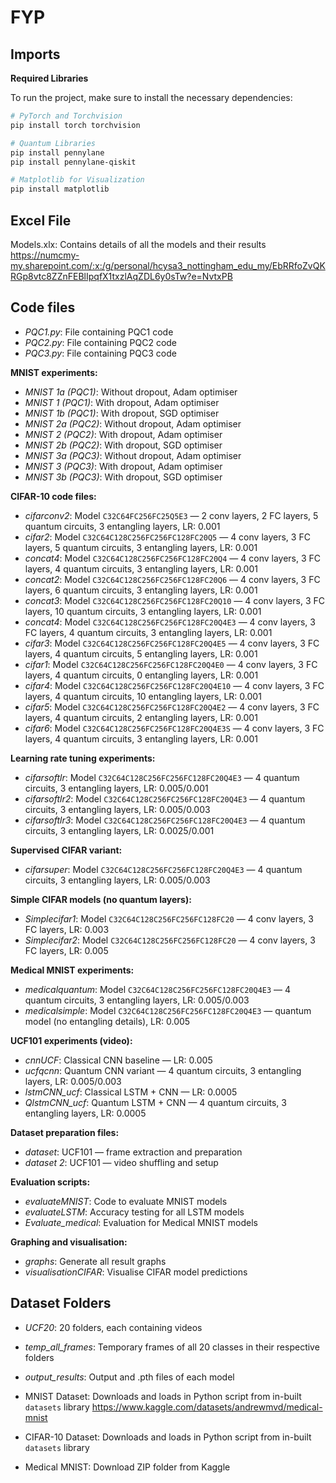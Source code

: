 # FYP
## Imports

**Required Libraries**

To run the project, make sure to install the necessary dependencies:

```bash
# PyTorch and Torchvision
pip install torch torchvision

# Quantum Libraries
pip install pennylane
pip install pennylane-qiskit

# Matplotlib for Visualization
pip install matplotlib
```
## Excel File
Models.xlx: Contains details of all the models and their results
https://numcmy-my.sharepoint.com/:x:/g/personal/hcysa3_nottingham_edu_my/EbRRfoZvQKRGp8vtc8ZZnFEBlIpqfX1txzlAqZDL6y0sTw?e=NvtxPB

## Code files 
* _PQC1.py_: File containing PQC1 code  
* _PQC2.py_: File containing PQC2 code  
* _PQC3.py_: File containing PQC3 code  

**MNIST experiments:**    
* _MNIST 1a (PQC1)_: Without dropout, Adam optimiser  
* _MNIST 1 (PQC1)_: With dropout, Adam optimiser  
* _MNIST 1b (PQC1)_: With dropout, SGD optimiser
* _MNIST 2a (PQC2)_: Without dropout, Adam optimiser  
* _MNIST 2 (PQC2)_: With dropout, Adam optimiser  
* _MNIST 2b (PQC2)_: With dropout, SGD optimiser
* _MNIST 3a (PQC3)_: Without dropout, Adam optimiser  
* _MNIST 3 (PQC3)_: With dropout, Adam optimiser  
* _MNIST 3b (PQC3)_: With dropout, SGD optimiser  

**CIFAR-10 code files:**    
* _cifarconv2_: Model `C32C64FC256FC25Q5E3` — 2 conv layers, 2 FC layers, 5 quantum circuits, 3 entangling layers, LR: 0.001  
* _cifar2_: Model `C32C64C128C256FC256FC128FC20Q5` — 4 conv layers, 3 FC layers, 5 quantum circuits, 3 entangling layers, LR: 0.001  
* _concat4_: Model `C32C64C128C256FC256FC128FC20Q4` — 4 conv layers, 3 FC layers, 4 quantum circuits, 3 entangling layers, LR: 0.001  
* _concat2_: Model `C32C64C128C256FC256FC128FC20Q6` — 4 conv layers, 3 FC layers, 6 quantum circuits, 3 entangling layers, LR: 0.001  
* _concat3_: Model `C32C64C128C256FC256FC128FC20Q10` — 4 conv layers, 3 FC layers, 10 quantum circuits, 3 entangling layers, LR: 0.001  
* _concat4_: Model `C32C64C128C256FC256FC128FC20Q4E3` — 4 conv layers, 3 FC layers, 4 quantum circuits, 3 entangling layers, LR: 0.001  
* _cifar3_: Model `C32C64C128C256FC256FC128FC20Q4E5` — 4 conv layers, 3 FC layers, 4 quantum circuits, 5 entangling layers, LR: 0.001  
* _cifar1_: Model `C32C64C128C256FC256FC128FC20Q4E0` — 4 conv layers, 3 FC layers, 4 quantum circuits, 0 entangling layers, LR: 0.001  
* _cifar4_: Model `C32C64C128C256FC256FC128FC20Q4E10` — 4 conv layers, 3 FC layers, 4 quantum circuits, 10 entangling layers, LR: 0.001  
* _cifar5_: Model `C32C64C128C256FC256FC128FC20Q4E2` — 4 conv layers, 3 FC layers, 4 quantum circuits, 2 entangling layers, LR: 0.001  
* _cifar6_: Model `C32C64C128C256FC256FC128FC20Q4E3S` — 4 conv layers, 3 FC layers, 4 quantum circuits, 3 entangling layers, LR: 0.001  

**Learning rate tuning experiments:**  
* _cifarsoftlr_: Model `C32C64C128C256FC256FC128FC20Q4E3` — 4 quantum circuits, 3 entangling layers, LR: 0.005/0.001  
* _cifarsoftlr2_: Model `C32C64C128C256FC256FC128FC20Q4E3` — 4 quantum circuits, 3 entangling layers, LR: 0.005/0.003  
* _cifarsoftlr3_: Model `C32C64C128C256FC256FC128FC20Q4E3` — 4 quantum circuits, 3 entangling layers, LR: 0.0025/0.001  

**Supervised CIFAR variant:**  
* _cifarsuper_: Model `C32C64C128C256FC256FC128FC20Q4E3` — 4 quantum circuits, 3 entangling layers, LR: 0.005/0.003  

**Simple CIFAR models (no quantum layers):**  
* _Simplecifar1_: Model `C32C64C128C256FC256FC128FC20` — 4 conv layers, 3 FC layers, LR: 0.003  
* _Simplecifar2_: Model `C32C64C128C256FC256FC128FC20` — 4 conv layers, 3 FC layers, LR: 0.005  

**Medical MNIST experiments:**  
* _medicalquantum_: Model `C32C64C128C256FC256FC128FC20Q4E3` — 4 quantum circuits, 3 entangling layers, LR: 0.005/0.003  
* _medicalsimple_: Model `C32C64C128C256FC256FC128FC20Q4E3` — quantum model (no entangling details), LR: 0.005  

**UCF101 experiments (video):**  
* _cnnUCF_: Classical CNN baseline — LR: 0.005  
* _ucfqcnn_: Quantum CNN variant — 4 quantum circuits, 3 entangling layers, LR: 0.005/0.003  
* _lstmCNN_ucf_: Classical LSTM + CNN — LR: 0.0005  
* _QlstmCNN_ucf_: Quantum LSTM + CNN — 4 quantum circuits, 3 entangling layers, LR: 0.0005  

**Dataset preparation files:**  
* _dataset_: UCF101 — frame extraction and preparation  
* _dataset 2_: UCF101 — video shuffling and setup  

**Evaluation scripts:**  
* _evaluateMNIST_: Code to evaluate MNIST models  
* _evaluateLSTM_: Accuracy testing for all LSTM models  
* _Evaluate_medical_: Evaluation for Medical MNIST models  

**Graphing and visualisation:**  
* _graphs_: Generate all result graphs  
* _visualisationCIFAR_: Visualise CIFAR model predictions

## Dataset Folders
* _UCF20_: 20 folders, each containing videos

* _temp_all_frames_: Temporary frames of all 20 classes in their respective folders

* _output_results_: Output and .pth files of each model

* MNIST Dataset: Downloads and loads in Python script from in-built `datasets` library
https://www.kaggle.com/datasets/andrewmvd/medical-mnist

* CIFAR-10 Dataset: Downloads and loads in Python script from in-built `datasets` library

* Medical MNIST: Download ZIP folder from Kaggle
